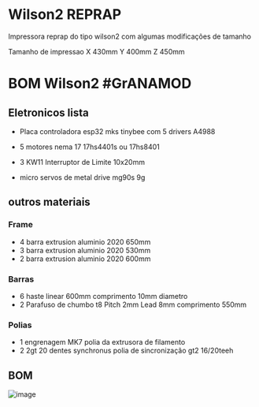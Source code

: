 # Wilson2 REPRAP
Impressora reprap do tipo wilson2 com algumas modificações de tamanho

Tamanho de impressao
X 430mm
Y 400mm
Z 450mm

# BOM Wilson2 #GrANAMOD
## Eletronicos lista 

 - Placa controladora esp32 mks tinybee com 5 drivers A4988
 - 5 motores nema 17 17hs4401s ou 17hs8401
 - 3 KW11 Interruptor de Limite 10x20mm

- micro servos de metal drive mg90s 9g

## outros materiais
### Frame
- 4 barra extrusion aluminio 2020 650mm
- 3 barra extrusion aluminio 2020 530mm
- 2 barra extrusion aluminio 2020 600mm
### Barras
 - 6 haste linear 600mm comprimento 10mm diametro
 - 2 Parafuso de chumbo t8  Pitch 2mm Lead 8mm comprimento 550mm
### Polias
 - 1 engrenagem MK7 polia da extrusora de filamento
 - 2 2gt 20 dentes synchronus polia de sincronização gt2 16/20teeh


## BOM
	
![image](https://user-images.githubusercontent.com/3370347/226289954-7ce0c985-0f5a-4745-b050-7044f2fd22f4.png)
